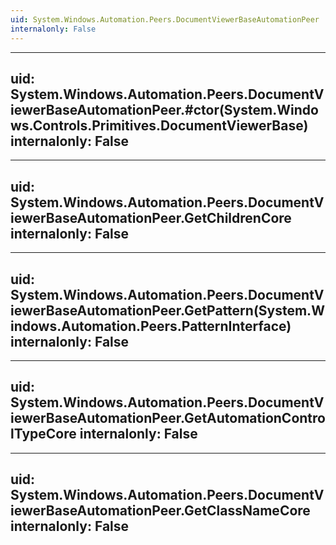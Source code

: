 ```yaml
---
uid: System.Windows.Automation.Peers.DocumentViewerBaseAutomationPeer
internalonly: False
---
```


---
uid: System.Windows.Automation.Peers.DocumentViewerBaseAutomationPeer.#ctor(System.Windows.Controls.Primitives.DocumentViewerBase)
internalonly: False
---

---
uid: System.Windows.Automation.Peers.DocumentViewerBaseAutomationPeer.GetChildrenCore
internalonly: False
---

---
uid: System.Windows.Automation.Peers.DocumentViewerBaseAutomationPeer.GetPattern(System.Windows.Automation.Peers.PatternInterface)
internalonly: False
---

---
uid: System.Windows.Automation.Peers.DocumentViewerBaseAutomationPeer.GetAutomationControlTypeCore
internalonly: False
---

---
uid: System.Windows.Automation.Peers.DocumentViewerBaseAutomationPeer.GetClassNameCore
internalonly: False
---
